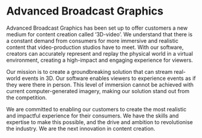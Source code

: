 # Advanced Broadcast Graphics

Advanced Broadcast Graphics has been set up to offer customers a new medium for content creation called ‘3D-video’. We understand that there is a constant demand from consumers for more immersive and realistic content that video-production studios have to meet. With our software, creators can accurately represent and replay the physical world in a virtual environment, creating a high-impact and engaging experience for viewers.

Our mission is to create a groundbreaking solution that can stream real-world events in 3D. Our software enables viewers to experience events as if they were there in person. This level of immersion cannot be achieved with current computer-generated imagery, making our solution stand out from the competition. 

We are committed to enabling our customers to create the most realistic and impactful experience for their consumers. We have the skills and expertise to make this possible, and the drive and ambition to revolutionise the industry. We are the next innovation in content creation.
